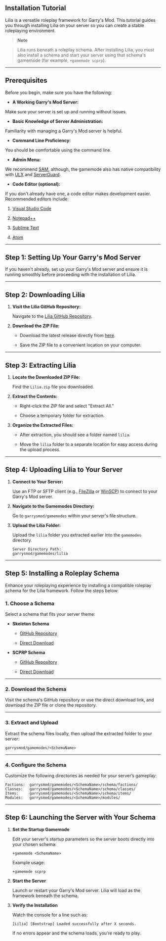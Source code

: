 ## Installation Tutorial

Lilia is a versatile roleplay framework for Garry's Mod. This tutorial guides you through installing Lilia on your server so you can create a stable roleplaying environment.

> **Note**

> Lilia runs beneath a roleplay schema. After installing Lilia, you must also install a schema and start your server using that schema's gamemode (for example, `+gamemode scprp`).

---

## Prerequisites

Before you begin, make sure you have the following:

- **A Working Garry's Mod Server:**

Make sure your server is set up and running without issues.

- **Basic Knowledge of Server Administration:**

Familiarity with managing a Garry's Mod server is helpful.

- **Command Line Proficiency:**

You should be comfortable using the command line.

- **Admin Menu:**

We recommend [SAM](https://www.gmodstore.com/market/view/sam), although, the gamemode also has native compatibility with [ULX](https://steamcommunity.com/sharedfiles/filedetails/?id=557962280) and [ServerGuard](https://www.gmodstore.com/market/view/serverguard).

- **Code Editor (optional):**

If you don't already have one, a code editor makes development easier. Recommended editors include:

  1. [Visual Studio Code](https://code.visualstudio.com/)

  2. [Notepad++](https://notepad-plus-plus.org/)

  3. [Sublime Text](https://www.sublimetext.com/)

  4. [Atom](https://atom.io/)

---

## Step 1: Setting Up Your Garry's Mod Server

If you haven't already, set up your Garry's Mod server and ensure it is running smoothly before proceeding with the installation of Lilia.

---

## Step 2: Downloading Lilia

1. **Visit the Lilia GitHub Repository:**

    Navigate to the [Lilia GitHub Repository](https://github.com/LiliaFramework/Lilia).

2. **Download the ZIP File:**

    - Download the latest release directly from [here](https://github.com/LiliaFramework/Lilia/releases/download/release/lilia.zip).

    - Save the ZIP file to a convenient location on your computer.

---

## Step 3: Extracting Lilia

1. **Locate the Downloaded ZIP File:**


    Find the `Lilia.zip` file you downloaded.


2. **Extract the Contents:**


    - Right-click the ZIP file and select "Extract All."

    - Choose a temporary folder for extraction.


3. **Organize the Extracted Files:**


    - After extraction, you should see a folder named `lilia`.

    - Move the `lilia` folder to a separate location for easy access during the upload process.

---

## Step 4: Uploading Lilia to Your Server

1. **Connect to Your Server:**


    Use an FTP or SFTP client (e.g., [FileZilla](https://filezilla-project.org/) or [WinSCP](https://winscp.net/eng/index.php)) to connect to your Garry's Mod server.


2. **Navigate to the Gamemodes Directory:**


    Go to `garrysmod/gamemodes` within your server's file structure.


3. **Upload the Lilia Folder:**


    Upload the `lilia` folder you extracted earlier into the `gamemodes` directory.

    ```plaintext
    Server Directory Path:
    garrysmod/gamemodes/lilia
    ```

---

## Step 5: Installing a Roleplay Schema

Enhance your roleplaying experience by installing a compatible roleplay schema for the Lilia framework. Follow the steps below:

### 1. Choose a Schema

Select a schema that fits your server theme:

- **Skeleton Schema**

    - [GitHub Repository](https://github.com/LiliaFramework/Skeleton)

    - [Direct Download](https://github.com/LiliaFramework/Skeleton/releases/download/release/skeleton.zip)

- **SCPRP Schema**

    - [GitHub Repository](https://github.com/LiliaFramework/SCPRP)

    - [Direct Download](https://github.com/LiliaFramework/SCPRP/releases/download/release/scprp.zip)

---

### 2. Download the Schema

Visit the schema's GitHub repository or use the direct download link, and download the ZIP file or clone the repository.

---

### 3. Extract and Upload

Extract the schema files locally, then upload the extracted folder to your server:

```plaintext
garrysmod/gamemodes/<SchemaName>
```

---

### 4. Configure the Schema

Customize the following directories as needed for your server’s gameplay:

```plaintext
Factions:  garrysmod/gamemodes/<SchemaName>/schema/factions/
Classes:   garrysmod/gamemodes/<SchemaName>/schema/classes/
Items:     garrysmod/gamemodes/<SchemaName>/schema/items/
Modules:   garrysmod/gamemodes/<SchemaName>/modules/
```

---

## Step 6: Launching the Server with Your Schema

1. **Set the Startup Gamemode**

    Edit your server's startup parameters so the server boots directly into your chosen schema:

    ```plaintext
    +gamemode <SchemaName>
    ```

    Example usage:

    ```plaintext
    +gamemode scprp
    ```

2. **Start the Server**

    Launch or restart your Garry's Mod server. Lilia will load as the framework beneath the schema.

3. **Verify the Installation**

    Watch the console for a line such as:

    ```plaintext
    [Lilia] [Bootstrap] Loaded successfully after X seconds.
    ```

    If no errors appear and the schema loads, you're ready to play.
